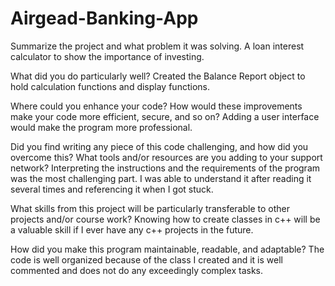 # Airgead-Banking-App

Summarize the project and what problem it was solving.
  A loan interest calculator to show the importance of investing. 
  
What did you do particularly well?
  Created the Balance Report object to hold calculation functions and display functions.
  
Where could you enhance your code? How would these improvements make your code more efficient, secure, and so on?
  Adding a user interface would make the program more professional.
  
Did you find writing any piece of this code challenging, and how did you overcome this? What tools and/or resources are you adding to your support network?
  Interpreting the instructions and the requirements of the program was the most challenging part. I was able to understand it after reading it several times and referencing it when I got stuck. 
  
What skills from this project will be particularly transferable to other projects and/or course work?
  Knowing how to create classes in c++ will be a valuable skill if I ever have any c++ projects in the future.
  
How did you make this program maintainable, readable, and adaptable?
  The code is well organized because of the class I created and it is well commented and does not do any exceedingly complex tasks. 
